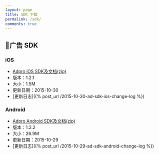 ```yaml
---
layout: page
title: SDK 下载
permalink: /sdk/
comments: true
---
```


## 🚀广告 SDK

### iOS
- [Adpro iOS SDK及文档(zip)](http://7xo1pn.dl1.z0.glb.clouddn.com/AdProSDK-iOS-V1.2.1.zip)
- 版本：1.2.1
- 大小：1.5M
- 更新日期：2015-10-30
- [更新日志]({% post_url /2015-10-30-ad-sdk-ios-change-log %})

### Android
- [Adpro Android SDK及文档(zip)](http://7xo1pn.dl1.z0.glb.clouddn.com/AdSDK-Android-V1.2.2.zip)
- 版本：1.2.2
- 大小：26.9M
- 更新日期：2015-10-29
- [更新日志]({% post_url /2015-10-29-ad-sdk-android-change-log %})
